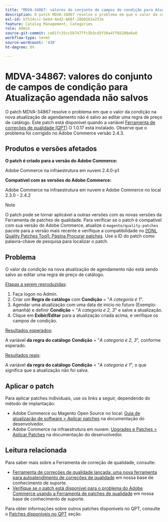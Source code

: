 ```yaml
---
title: "MDVA-34867: valores do conjunto de campos de condição para Atualização agendada não salvos"
description: O patch MDVA-34867 resolve o problema em que o valor da condição na nova atualização de agendamento não é salvo ao editar uma regra de preço de catálogo. Este patch está disponível quando a [Ferramenta de correções de qualidade (QPT)](/help/announcements/adobe-commerce-announcements/magento-quality-patches-released-new-tool-to-self-serve-quality-patches.md) 1.0.17 está instalada. Observe que o problema foi corrigido no Adobe Commerce versão 2.4.3.
exl-id: bf514ccc-bebd-4ed2-868f-28b02b1e253e
feature: Catalog Management, Categories
role: Admin
source-git-commit: ce81fc35cc5b7477fc5b3cd5f36a4ff65280e6a0
workflow-type: tm+mt
source-wordcount: '438'
ht-degree: 0%

---
```


# MDVA-34867: valores do conjunto de campos de condição para Atualização agendada não salvos

O patch MDVA-34867 resolve o problema em que o valor da condição na nova atualização de agendamento não é salvo ao editar uma regra de preço de catálogo. Este patch está disponível quando a variável [Ferramenta de correções de qualidade (QPT)](/help/announcements/adobe-commerce-announcements/magento-quality-patches-released-new-tool-to-self-serve-quality-patches.md) O 1.0.17 está instalado. Observe que o problema foi corrigido no Adobe Commerce versão 2.4.3.

## Produtos e versões afetados

**O patch é criado para a versão do Adobe Commerce:**

Adobe Commerce na infraestrutura em nuvem 2.4.0-p1

**Compatível com as versões do Adobe Commerce:**

Adobe Commerce na infraestrutura em nuvem e Adobe Commerce no local 2.3.0 - 2.4.2

>[!NOTE]
>
>O patch pode se tornar aplicável a outras versões com as novas versões da Ferramenta de patches de qualidade. Para verificar se o patch é compatível com sua versão do Adobe Commerce, atualize o `magento/quality-patches` pacote para a versão mais recente e verifique a compatibilidade no [[!DNL Quality Patches Tool]: Página Procurar patches](https://devdocs.magento.com/quality-patches/tool.html#patch-grid). Use a ID do patch como palavra-chave de pesquisa para localizar o patch.

## Problema

O valor da condição na nova atualização de agendamento não está sendo salvo ao editar uma regra de preço de catálogo.

<u>Etapas a serem reproduzidas</u>:

1. Faça logon no Admin.
1. Criar um **Regra de catálogo** com **Condição** = &quot;*A categoria é 1*&quot;.
1. Agendar uma atualização com uma data de início no futuro (Exemplo: amanhã) e definir **Condição** = &quot;*A categoria é 2, 3*&quot; e salve a atualização.
1. Clique em **Exibir/Editar** para a atualização criada acima, e verifique os campos de condição.

<u>Resultados esperados</u>:

A variável **da regra do catálogo**  **Condição** = &quot;*A categoria é 2, 3*&quot;, conforme esperado.

<u>Resultados reais</u>:

A variável **da regra do catálogo**  **Condição** = &quot;*A categoria é 1*&quot;, o que significa que a atualização não foi salva.

## Aplicar o patch

Para aplicar patches individuais, use os links a seguir, dependendo do método de implantação:

* Adobe Commerce ou Magento Open Source no local: [Guia de atualização de software > Aplicar patches](https://devdocs.magento.com/guides/v2.4/comp-mgr/patching/mqp.html) na documentação do desenvolvedor.
* Adobe Commerce na infraestrutura em nuvem: [Upgrades e Patches > Aplicar Patches](https://devdocs.magento.com/cloud/project/project-patch.html) na documentação do desenvolvedor.

## Leitura relacionada

Para saber mais sobre a Ferramenta de correção de qualidade, consulte:

* [Ferramenta de correções de qualidade lançada: uma nova ferramenta para autoatendimento de correções de qualidade](/help/announcements/adobe-commerce-announcements/magento-quality-patches-released-new-tool-to-self-serve-quality-patches.md) em nossa base de conhecimento de suporte.
* [Verifique se o patch está disponível para o problema do Adobe Commerce usando a Ferramenta de patches de qualidade](/help/support-tools/patches-available-in-qpt-tool/check-patch-for-magento-issue-with-magento-quality-patches.md) em nossa base de conhecimento de suporte.

Para obter informações sobre outros patches disponíveis no QPT, consulte o [Patches disponíveis no QPT](https://support.magento.com/hc/en-us/sections/360010506631-Patches-available-in-QPT-tool-) seção.
